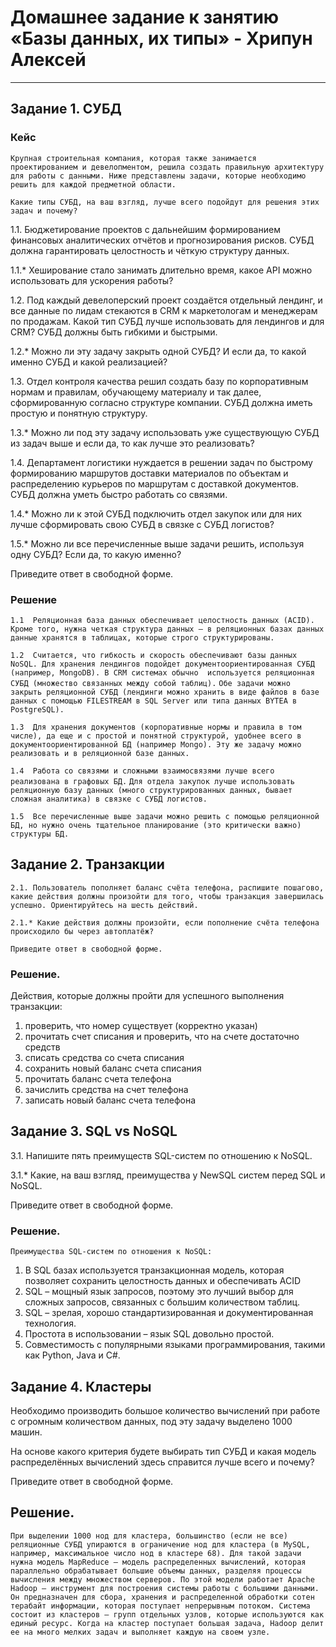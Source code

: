 # Домашнее задание к занятию «Базы данных, их типы» - Хрипун Алексей

---

## Задание 1. СУБД

### Кейс
`Крупная строительная компания, которая также занимается проектированием и девелопментом, решила создать правильную архитектуру для работы с данными. Ниже представлены задачи, которые необходимо решить для каждой предметной области.`

`Какие типы СУБД, на ваш взгляд, лучше всего подойдут для решения этих задач и почему?`

1.1. Бюджетирование проектов с дальнейшим формированием финансовых аналитических отчётов и прогнозирования рисков. СУБД должна гарантировать целостность и чёткую структуру данных.

1.1.* Хеширование стало занимать длительно время, какое API можно использовать для ускорения работы?

1.2. Под каждый девелоперский проект создаётся отдельный лендинг, и все данные по лидам стекаются в CRM к маркетологам и менеджерам по продажам. Какой тип СУБД лучше использовать для лендингов и для CRM? СУБД должны быть гибкими и быстрыми.

1.2.* Можно ли эту задачу закрыть одной СУБД? И если да, то какой именно СУБД и какой реализацией?

1.3. Отдел контроля качества решил создать базу по корпоративным нормам и правилам, обучающему материалу и так далее, сформированную согласно структуре компании. СУБД должна иметь простую и понятную структуру.

1.3.* Можно ли под эту задачу использовать уже существующую СУБД из задач выше и если да, то как лучше это реализовать?

1.4. Департамент логистики нуждается в решении задач по быстрому формированию маршрутов доставки материалов по объектам и распределению курьеров по маршрутам с доставкой документов. СУБД должна уметь быстро работать со связями.

1.4.* Можно ли к этой СУБД подключить отдел закупок или для них лучше сформировать свою СУБД в связке с СУБД логистов?

1.5.* Можно ли все перечисленные выше задачи решить, используя одну СУБД? Если да, то какую именно?

Приведите ответ в свободной форме.

### Решение
`1.1  Реляционная база данных обеспечивает целостность данных (ACID). Кроме того, нужна четкая структура данных – в реляционных базах данных данные хранятся в таблицах, которые строго структурированы.`

`1.2  Считается, что гибкость и скорость обеспечивают базы данных NoSQL. Для хранения лендингов подойдет документоориентированная СУБД (например, MongoDB). В CRM системах обычно  используется реляционная СУБД (множество связанных между собой таблиц).`
`Обе задачи можно закрыть реляционной СУБД (лендинги можно хранить в виде файлов в базе данных с помощью FILESTREAM в SQL Server или типа данных BYTEA в PostgreSQL).`

`1.3  Для хранения документов (корпоративные нормы и правила в том числе), да еще и с простой и понятной структурой, удобнее всего в документоориентированной БД (например Mongo).
Эту же задачу можно реализовать и в реляционной базе данных.`

`1.4  Работа со связями и сложными взаимосвязями лучше всего реализована в графовых БД.`
`Для отдела закупок лучше использовать реляционную базу данных (много структурированных данных, бывает сложная аналитика) в связке с СУБД логистов.`

`1.5  Все перечисленные выше задачи можно решить с помощью реляционной БД, но нужно очень тщательное планирование (это критически важно) структуры БД.`

## Задание 2. Транзакции
`2.1. Пользователь пополняет баланс счёта телефона, распишите пошагово, какие действия должны произойти для того, чтобы транзакция завершилась успешно. Ориентируйтесь на шесть действий.`

`2.1.* Какие действия должны произойти, если пополнение счёта телефона происходило бы через автоплатёж?`

`Приведите ответ в свободной форме.`

### Решение.
Действия, которые должны пройти для успешного выполнения транзакции:
1. проверить, что номер существует (корректно указан)
2. прочитать счет списания и проверить, что на счете достаточно средств
3. списать средства со счета списания
4. сохранить новый баланс счета списания
5. прочитать баланс счета телефона
6. зачислить средства на счет телефона
7. записать новый баланс счета телефона

## Задание 3. SQL vs NoSQL
3.1. Напишите пять преимуществ SQL-систем по отношению к NoSQL.

3.1.* Какие, на ваш взгляд, преимущества у NewSQL систем перед SQL и NoSQL.

Приведите ответ в свободной форме.

### Решение.
`Преимущества SQL-систем по отношения к NoSQL:`
1.  В SQL базах используется транзакционная модель, которая позволяет сохранить целостность данных и обеспечивать ACID
2.  SQL – мощный язык запросов, поэтому это лучший выбор для сложных запросов, связанных с большим количеством таблиц.
3.  SQL – зрелая, хорошо стандартизированная и документированная технология.  
4.  Простота в использовании – язык SQL довольно простой.
5.  Совместимость с популярными языками программирования, такими как Python, Java и C#.

## Задание 4. Кластеры
Необходимо производить большое количество вычислений при работе с огромным количеством данных, под эту задачу выделено 1000 машин.

На основе какого критерия будете выбирать тип СУБД и какая модель распределённых вычислений здесь справится лучше всего и почему?

Приведите ответ в свободной форме.

## Решение.
`При выделении 1000 нод для кластера, большинство (если не все) реляционные СУБД упираются в ограничение нод для кластера (в MySQL, например, максимальное число нод в кластере 68). Для такой задачи нужна модель MapReduce – модель распределенных вычислений, которая параллельно обрабатывает большие объемы данных, разделяя процессы вычисления между множеством серверов. По этой модели работает Apache Hadoop – инструмент для построения системы работы с большими данными. Он предназначен для сбора, хранения и распределенной обработки сотен терабайт информации, которая поступает непрерывным потоком. Система состоит из кластеров – групп отдельных узлов, которые используются как единый ресурс. Когда на кластер поступает большая задача, Hadoop делит ее на много мелких задач и выполняет каждую на своем узле.`

